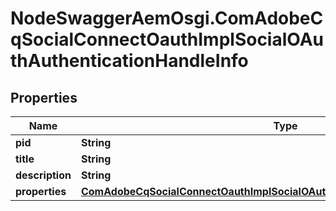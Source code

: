 # NodeSwaggerAemOsgi.ComAdobeCqSocialConnectOauthImplSocialOAuthAuthenticationHandleInfo

## Properties
Name | Type | Description | Notes
------------ | ------------- | ------------- | -------------
**pid** | **String** |  | [optional] 
**title** | **String** |  | [optional] 
**description** | **String** |  | [optional] 
**properties** | [**ComAdobeCqSocialConnectOauthImplSocialOAuthAuthenticationHandleProperties**](ComAdobeCqSocialConnectOauthImplSocialOAuthAuthenticationHandleProperties.md) |  | [optional] 


